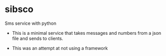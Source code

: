 # sibsco
Sms service with python

* This is a minimal service that takes messages and numbers from a json file and sends to clients.

* This was an attempt at not using a framework
